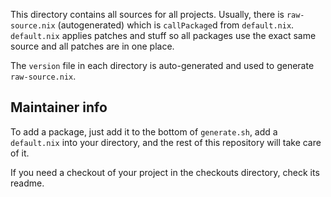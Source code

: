 This directory contains all sources for all projects.
Usually, there is `raw-source.nix` (autogenerated) which is `callPackage`d from `default.nix`.
`default.nix` applies patches and stuff so all packages use the exact same source and all patches are in one place.

The `version` file in each directory is auto-generated and used to generate `raw-source.nix`.

## Maintainer info

To add a package, just add it to the bottom of `generate.sh`, add a `default.nix` into your directory, and the rest of this repository will take care of it.

If you need a checkout of your project in the checkouts directory, check its readme.
